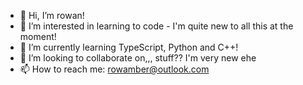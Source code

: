 - 👋 Hi, I’m rowan!
- 👀 I’m interested in learning to code - I'm quite new to all this at the moment!
- 🌱 I’m currently learning TypeScript, Python and C++!
- 💞️ I’m looking to collaborate on,,, stuff?? I'm very new ehe
- 📫 How to reach me: rowamber@outlook.com
